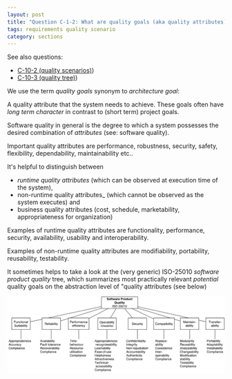 ```yaml
---
layout: post
title: "Question C-1-2: What are quality goals (aka quality attributes)?"
tags: requirements quality scenario
category: sections
---
```


See also questions:

* [C-10-2 (quality scenarios)](#q-C-10-2))
* [C-10-3 (quality tree)](#q-C-10-3))

We use the term _quality goals_ synonym to _architecture goal_:

A quality attribute that the system needs to achieve. These goals often have _long term character_ in contrast to (short term) project goals.

Software quality in general is the degree to which a system possesses the
desired combination of _attributes_ (see: software quality).

  Important quality attributes are performance, robustness, security, safety,
  flexibility, dependability, maintainability etc..

  It's helpful to distinguish between

   * _runtime quality attributes_ (which can be observed at execution time of the system),
   * non-runtime quality attributes_ (which cannot be observed as the system executes) and
   * business quality attributes (cost, schedule, marketability, appropriateness for organization)

Examples of runtime quality attributes are functionality, performance, security, availability, usability and interoperability.

Examples of non-runtime quality attributes are modifiability, portability, reusability, testability.  

It sometimes helps to take a look at the (very generic) ISO-25010
_software product quality_ tree, which summarizes most practically relevant
_potential_ quality goals on the abstraction level of "quality attributes
(see below)


![ISO 25010 Software Product Quality Tree](/images/faq/C-Sections/ISO-25010-EN.png)
